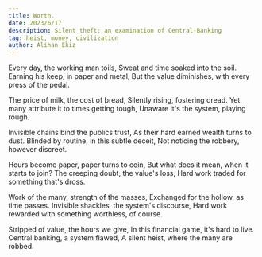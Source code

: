 ```yaml
---
title: Worth.
date: 2023/6/17
description: Silent theft; an examination of Central-Banking
tag: heist, money, civilization
author: Alihan Ekiz
---
```


Every day, the working man toils,
Sweat and time soaked into the soil.
Earning his keep, in paper and metal,
But the value diminishes, with every press of the pedal.

The price of milk, the cost of bread,
Silently rising, fostering dread.
Yet many attribute it to times getting tough,
Unaware it's the system, playing rough.

Invisible chains bind the publics trust,
As their hard earned wealth turns to dust.
Blinded by routine, in this subtle deceit,
Not noticing the robbery, however discreet.

Hours become paper, paper turns to coin,
But what does it mean, when it starts to join?
The creeping doubt, the value's loss,
Hard work traded for something that's dross.

Work of the many, strength of the masses,
Exchanged for the hollow, as time passes.
Invisible shackles, the system's discourse,
Hard work rewarded with something worthless, of course.

Stripped of value, the hours we give,
In this financial game, it's hard to live.
Central banking, a system flawed,
A silent heist, where the many are robbed.
